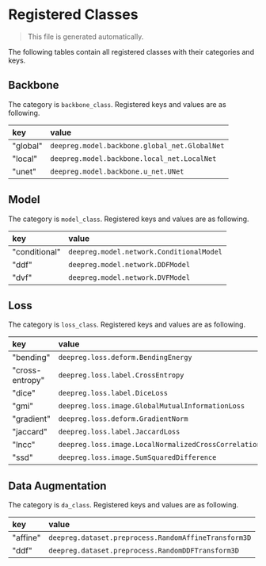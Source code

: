 # Registered Classes

> This file is generated automatically.

The following tables contain all registered classes with their categories and keys.

## Backbone

The category is `backbone_class`. Registered keys and values are as following.

| key      | value                                         |
| :------- | :-------------------------------------------- |
| "global" | `deepreg.model.backbone.global_net.GlobalNet` |
| "local"  | `deepreg.model.backbone.local_net.LocalNet`   |
| "unet"   | `deepreg.model.backbone.u_net.UNet`           |

## Model

The category is `model_class`. Registered keys and values are as following.

| key           | value                                    |
| :------------ | :--------------------------------------- |
| "conditional" | `deepreg.model.network.ConditionalModel` |
| "ddf"         | `deepreg.model.network.DDFModel`         |
| "dvf"         | `deepreg.model.network.DVFModel`         |

## Loss

The category is `loss_class`. Registered keys and values are as following.

| key             | value                                                    |
| :-------------- | :------------------------------------------------------- |
| "bending"       | `deepreg.loss.deform.BendingEnergy`                      |
| "cross-entropy" | `deepreg.loss.label.CrossEntropy`                        |
| "dice"          | `deepreg.loss.label.DiceLoss`                            |
| "gmi"           | `deepreg.loss.image.GlobalMutualInformationLoss`         |
| "gradient"      | `deepreg.loss.deform.GradientNorm`                       |
| "jaccard"       | `deepreg.loss.label.JaccardLoss`                         |
| "lncc"          | `deepreg.loss.image.LocalNormalizedCrossCorrelationLoss` |
| "ssd"           | `deepreg.loss.image.SumSquaredDifference`                |

## Data Augmentation

The category is `da_class`. Registered keys and values are as following.

| key      | value                                                |
| :------- | :--------------------------------------------------- |
| "affine" | `deepreg.dataset.preprocess.RandomAffineTransform3D` |
| "ddf"    | `deepreg.dataset.preprocess.RandomDDFTransform3D`    |
